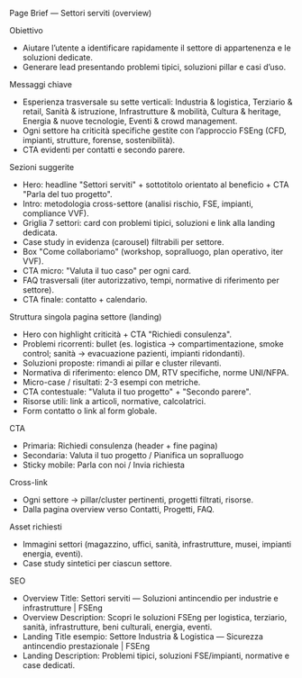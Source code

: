 Page Brief — Settori serviti (overview)

Obiettivo
- Aiutare l’utente a identificare rapidamente il settore di appartenenza e le soluzioni dedicate.
- Generare lead presentando problemi tipici, soluzioni pillar e casi d’uso.

Messaggi chiave
- Esperienza trasversale su sette verticali: Industria & logistica, Terziario & retail, Sanità & istruzione, Infrastrutture & mobilità, Cultura & heritage, Energia & nuove tecnologie, Eventi & crowd management.
- Ogni settore ha criticità specifiche gestite con l’approccio FSEng (CFD, impianti, strutture, forense, sostenibilità).
- CTA evidenti per contatti e secondo parere.

Sezioni suggerite
- Hero: headline "Settori serviti" + sottotitolo orientato al beneficio + CTA "Parla del tuo progetto".
- Intro: metodologia cross-settore (analisi rischio, FSE, impianti, compliance VVF).
- Griglia 7 settori: card con problemi tipici, soluzioni e link alla landing dedicata.
- Case study in evidenza (carousel) filtrabili per settore.
- Box "Come collaboriamo" (workshop, sopralluogo, plan operativo, iter VVF).
- CTA micro: "Valuta il tuo caso" per ogni card.
- FAQ trasversali (iter autorizzativo, tempi, normative di riferimento per settore).
- CTA finale: contatto + calendario.

Struttura singola pagina settore (landing)
- Hero con highlight criticità + CTA "Richiedi consulenza".
- Problemi ricorrenti: bullet (es. logistica → compartimentazione, smoke control; sanità → evacuazione pazienti, impianti ridondanti).
- Soluzioni proposte: rimandi ai pillar e cluster rilevanti.
- Normativa di riferimento: elenco DM, RTV specifiche, norme UNI/NFPA.
- Micro-case / risultati: 2-3 esempi con metriche.
- CTA contestuale: "Valuta il tuo progetto" + "Secondo parere".
- Risorse utili: link a articoli, normative, calcolatrici.
- Form contatto o link al form globale.

CTA
- Primaria: Richiedi consulenza (header + fine pagina)
- Secondaria: Valuta il tuo progetto / Pianifica un sopralluogo
- Sticky mobile: Parla con noi / Invia richiesta

Cross-link
- Ogni settore → pillar/cluster pertinenti, progetti filtrati, risorse.
- Dalla pagina overview verso Contatti, Progetti, FAQ.

Asset richiesti
- Immagini settori (magazzino, uffici, sanità, infrastrutture, musei, impianti energia, eventi).
- Case study sintetici per ciascun settore.

SEO
- Overview Title: Settori serviti — Soluzioni antincendio per industrie e infrastrutture | FSEng
- Overview Description: Scopri le soluzioni FSEng per logistica, terziario, sanità, infrastrutture, beni culturali, energia, eventi.
- Landing Title esempio: Settore Industria & Logistica — Sicurezza antincendio prestazionale | FSEng
- Landing Description: Problemi tipici, soluzioni FSE/impianti, normative e case dedicati.


